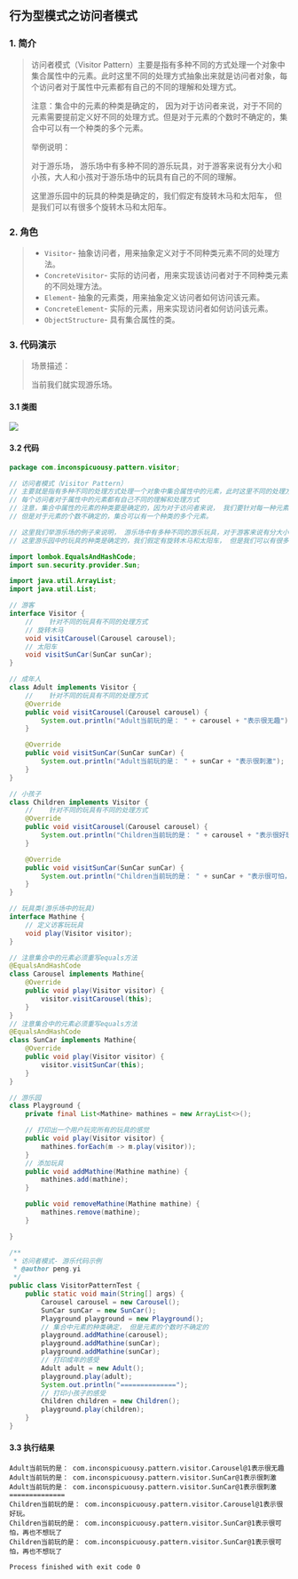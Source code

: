 ## 行为型模式之访问者模式

### 1.  简介

> 访问者模式（Visitor Pattern）主要是指有多种不同的方式处理一个对象中集合属性中的元素。此时这里不同的处理方式抽象出来就是访问者对象，每个访问者对于属性中元素都有自己的不同的理解和处理方式。
>
> 注意：集合中的元素的种类是确定的， 因为对于访问者来说，对于不同的元素需要提前定义好不同的处理方式。但是对于元素的个数时不确定的，集合中可以有一个种类的多个元素。
>
> 举例说明：
>
> 对于游乐场， 游乐场中有多种不同的游乐玩具，对于游客来说有分大小和小孩，大人和小孩对于游乐场中的玩具有自己的不同的理解。
>
> 这里游乐园中的玩具的种类是确定的，我们假定有旋转木马和太阳车， 但是我们可以有很多个旋转木马和太阳车。

### 2. 角色

> - `Visitor`- 抽象访问者，用来抽象定义对于不同种类元素不同的处理方法。
> - `ConcreteVisitor`-  实际的访问者，用来实现该访问者对于不同种类元素的不同处理方法。
> - `Element`- 抽象的元素类，用来抽象定义访问者如何访问该元素。
> - `ConcreteElement`- 实际的元素，用来实现访问者如何访问该元素。
> - `ObjectStructure`- 具有集合属性的类。

### 3. 代码演示

> 场景描述：
>
> 当前我们就实现游乐场。

#### 3.1 类图

![](https://raw.githubusercontent.com/inconspicuousy-start/image/master//20200925191752.png)

#### 3.2 代码

```java
package com.inconspicuousy.pattern.visitor;

// 访问者模式（Visitor Pattern）
// 主要就是指有多种不同的处理方式处理一个对象中集合属性中的元素，此时这里不同的处理方式抽象出来就是访问者，
// 每个访问者对于属性中的元素都有自己不同的理解和处理方式
// 注意，集合中属性的元素的种类要是确定的，因为对于访问者来说， 我们要针对每一种元素有不同的处理方式。
// 但是对于元素的个数不确定的，集合可以有一个种类的多个元素。

// 这里我们举游乐场的例子来说明， 游乐场中有多种不同的游乐玩具，对于游客来说有分大小和小孩，大人和小孩对于游乐场中的玩具有自己的不同的理解。
// 这里游乐园中的玩具的种类是确定的，我们假定有旋转木马和太阳车， 但是我们可以有很多个旋转木马和太阳车。

import lombok.EqualsAndHashCode;
import sun.security.provider.Sun;

import java.util.ArrayList;
import java.util.List;

// 游客
interface Visitor {
    //    针对不同的玩具有不同的处理方式
    // 旋转木马
    void visitCarousel(Carousel carousel);
    // 太阳车
    void visitSunCar(SunCar sunCar);
}

// 成年人
class Adult implements Visitor {
    //    针对不同的玩具有不同的处理方式
    @Override
    public void visitCarousel(Carousel carousel) {
        System.out.println("Adult当前玩的是： " + carousel + "表示很无趣");
    }

    @Override
    public void visitSunCar(SunCar sunCar) {
        System.out.println("Adult当前玩的是： " + sunCar + "表示很刺激");
    }
}

// 小孩子
class Children implements Visitor {
    //    针对不同的玩具有不同的处理方式
    @Override
    public void visitCarousel(Carousel carousel) {
        System.out.println("Children当前玩的是： " + carousel + "表示很好玩。");
    }

    @Override
    public void visitSunCar(SunCar sunCar) {
        System.out.println("Children当前玩的是： " + sunCar + "表示很可怕，再也不想玩了");
    }
}

// 玩具类(游乐场中的玩具)
interface Mathine {
    // 定义访客玩玩具
    void play(Visitor visitor);
}

// 注意集合中的元素必须重写equals方法
@EqualsAndHashCode
class Carousel implements Mathine{
    @Override
    public void play(Visitor visitor) {
        visitor.visitCarousel(this);
    }
}
// 注意集合中的元素必须重写equals方法
@EqualsAndHashCode
class SunCar implements Mathine{
    @Override
    public void play(Visitor visitor) {
        visitor.visitSunCar(this);
    }
}

// 游乐园
class Playground {
    private final List<Mathine> mathines = new ArrayList<>();

    // 打印出一个用户玩完所有的玩具的感觉
    public void play(Visitor visitor) {
        mathines.forEach(m -> m.play(visitor));
    }
    // 添加玩具
    public void addMathine(Mathine mathine) {
        mathines.add(mathine);
    }

    public void removeMathine(Mathine mathine) {
        mathines.remove(mathine);
    }

}

/**
 * 访问者模式- 游乐代码示例
 * @author peng.yi
 */
public class VisitorPatternTest {
    public static void main(String[] args) {
        Carousel carousel = new Carousel();
        SunCar sunCar = new SunCar();
        Playground playground = new Playground();
        // 集合中元素的种类确定， 但是元素的个数时不确定的
        playground.addMathine(carousel);
        playground.addMathine(sunCar);
        playground.addMathine(sunCar);
        // 打印成年的感受
        Adult adult = new Adult();
        playground.play(adult);
        System.out.println("==============");
        // 打印小孩子的感受
        Children children = new Children();
        playground.play(children);
    }
}
```

#### 3.3 执行结果

```
Adult当前玩的是： com.inconspicuousy.pattern.visitor.Carousel@1表示很无趣
Adult当前玩的是： com.inconspicuousy.pattern.visitor.SunCar@1表示很刺激
Adult当前玩的是： com.inconspicuousy.pattern.visitor.SunCar@1表示很刺激
==============
Children当前玩的是： com.inconspicuousy.pattern.visitor.Carousel@1表示很好玩。
Children当前玩的是： com.inconspicuousy.pattern.visitor.SunCar@1表示很可怕，再也不想玩了
Children当前玩的是： com.inconspicuousy.pattern.visitor.SunCar@1表示很可怕，再也不想玩了

Process finished with exit code 0
```


